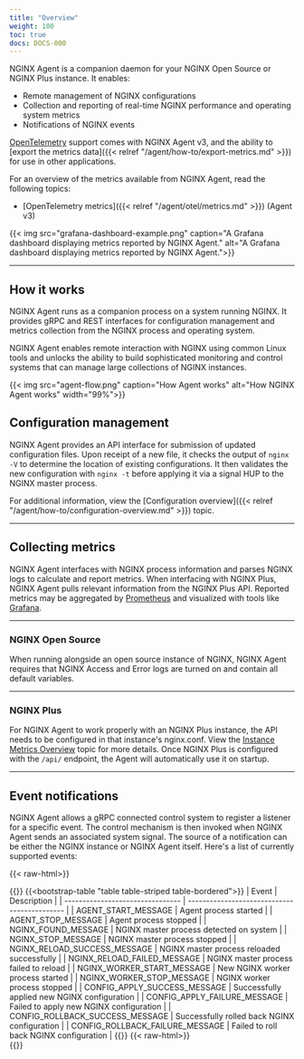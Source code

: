 ```yaml
---
title: "Overview"
weight: 100
toc: true
docs: DOCS-000
---
```


NGINX Agent is a companion daemon for your NGINX Open Source or NGINX Plus instance. It enables:

- Remote management of NGINX configurations
- Collection and reporting of real-time NGINX performance and operating system metrics
- Notifications of NGINX events

[OpenTelemetry](https://opentelemetry.io/) support comes with NGINX Agent v3, and the ability to [export the metrics data]({{< relref "/agent/how-to/export-metrics.md" >}}) for use in other applications.

For an overview of the metrics available from NGINX Agent, read the following topics:

- [OpenTelemetry metrics]({{< relref "/agent/otel/metrics.md" >}}) (Agent v3)


{{< img src="grafana-dashboard-example.png" caption="A Grafana dashboard displaying metrics reported by NGINX Agent." alt="A Grafana dashboard displaying metrics reported by NGINX Agent.">}}

---

## How it works

NGINX Agent runs as a companion process on a system running NGINX. It provides gRPC and REST interfaces for configuration management and metrics collection from the NGINX process and operating system.

NGINX Agent enables remote interaction with NGINX using common Linux tools and unlocks the ability to build sophisticated monitoring and control systems that can manage large collections of NGINX instances.

{{< img src="agent-flow.png" caption="How Agent works" alt="How NGINX Agent works" width="99%">}}


## Configuration management

NGINX Agent provides an API interface for submission of updated configuration files. Upon receipt of a new file, it checks the output of `nginx -V` to determine the location of existing configurations. It then validates the new configuration with `nginx -t` before applying it via a signal HUP to the NGINX master process.

For additional information, view the [Configuration overview]({{< relref "/agent/how-to/configuration-overview.md" >}}) topic.

---

## Collecting metrics

NGINX Agent interfaces with NGINX process information and parses NGINX logs to calculate and report metrics. When interfacing with NGINX Plus, NGINX Agent pulls relevant information from the NGINX Plus API. Reported metrics may be aggregated by [Prometheus](https://prometheus.io/) and visualized with tools like [Grafana](https://grafana.com/).

---

### NGINX Open Source

When running alongside an open source instance of NGINX, NGINX Agent requires that NGINX Access and Error logs are turned on and contain all default variables.

---

### NGINX Plus

For NGINX Agent to work properly with an NGINX Plus instance, the API needs to be configured in that instance's nginx.conf. View the [Instance Metrics Overview](https://docs.nginx.com/nginx-management-suite/nim/about/overview-metrics/) topic for more details. Once NGINX Plus is configured with the `/api/` endpoint, the Agent will automatically use it on startup.

---

## Event notifications

NGINX Agent allows a gRPC connected control system to register a listener for a specific event. The control mechanism is then invoked when NGINX Agent sends an associated system signal. The source of a notification can be either the NGINX instance or NGINX Agent itself. Here's a list of currently supported events:

{{< raw-html>}}<div class="table-responsive">{{</raw-html>}}
{{<bootstrap-table "table table-striped table-bordered">}}
| Event                            | Description                                  |
| -------------------------------- | -------------------------------------------- |
| AGENT_START_MESSAGE              | Agent process started                        |
| AGENT_STOP_MESSAGE               | Agent process stopped                        |
| NGINX_FOUND_MESSAGE              | NGINX master process detected on system      |
| NGINX_STOP_MESSAGE               | NGINX master process stopped                 |
| NGINX_RELOAD_SUCCESS_MESSAGE     | NGINX master process reloaded successfully   |
| NGINX_RELOAD_FAILED_MESSAGE      | NGINX master process failed to reload        |
| NGINX_WORKER_START_MESSAGE       | New NGINX worker process started             |
| NGINX_WORKER_STOP_MESSAGE        | NGINX worker process stopped                 |
| CONFIG_APPLY_SUCCESS_MESSAGE     | Successfully applied new NGINX configuration |
| CONFIG_APPLY_FAILURE_MESSAGE     | Failed to apply new NGINX configuration      |
| CONFIG_ROLLBACK_SUCCESS_MESSAGE  | Successfully rolled back NGINX configuration |
| CONFIG_ROLLBACK_FAILURE_MESSAGE  | Failed to roll back NGINX configuration      |
{{</bootstrap-table>}}
{{< raw-html>}}</div>{{</raw-html>}}


